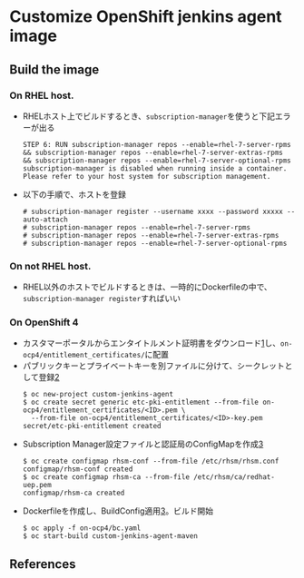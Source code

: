# Customize OpenShift jenkins agent image

## Build the image

### On RHEL host.
- RHELホスト上でビルドするとき、`subscription-manager`を使うと下記エラーが出る
	```
	STEP 6: RUN subscription-manager repos --enable=rhel-7-server-rpms     && subscription-manager repos --enable=rhel-7-server-extras-rpms     && subscription-manager repos --enable=rhel-7-server-optional-rpms
	subscription-manager is disabled when running inside a container. Please refer to your host system for subscription management.
	```
- 以下の手順で、ホストを登録
	```
	# subscription-manager register --username xxxx --password xxxxx --auto-attach
	# subscription-manager repos --enable=rhel-7-server-rpms
	# subscription-manager repos --enable=rhel-7-server-extras-rpms
	# subscription-manager repos --enable=rhel-7-server-optional-rpms
	```

### On not RHEL host.
- RHEL以外のホストでビルドするときは、一時的にDockerfileの中で、`subscription-manager register`すればいい

### On OpenShift 4
- カスタマーポータルからエンタイトルメント証明書をダウンロード[1]し、`on-ocp4/entitlement_certificates/`に配置
- パブリックキーとプライベートキーを別ファイルに分けて、シークレットとして登録[2]
	```
	$ oc new-project custom-jenkins-agent
	$ oc create secret generic etc-pki-entitlement --from-file on-ocp4/entitlement_certificates/<ID>.pem \
	  --from-file on-ocp4/entitlement_certificates/<ID>-key.pem 
  secret/etc-pki-entitlement created
	```
- Subscription Manager設定ファイルと認証局のConfigMapを作成[3]
	```
	$ oc create configmap rhsm-conf --from-file /etc/rhsm/rhsm.conf 
	configmap/rhsm-conf created
	$ oc create configmap rhsm-ca --from-file /etc/rhsm/ca/redhat-uep.pem 
	configmap/rhsm-ca created
	```
- Dockerfileを作成し、BuildConfig適用[3]。ビルド開始
	```
	$ oc apply -f on-ocp4/bc.yaml
	$ oc start-build custom-jenkins-agent-maven
	```
### 
## References
[1]:  https://access.redhat.com/documentation/ja-jp/red_hat_customer_portal/1/html/red_hat_network_certificate-based_subscription_management/index
[2]: https://access.redhat.com/documentation/ja-jp/openshift_container_platform/4.4/html/builds/builds-source-secrets-entitlements_running-entitled-builds
[3]: https://access.redhat.com/documentation/ja-jp/openshift_container_platform/4.4/html/builds/running-builds-with-subscription-manager